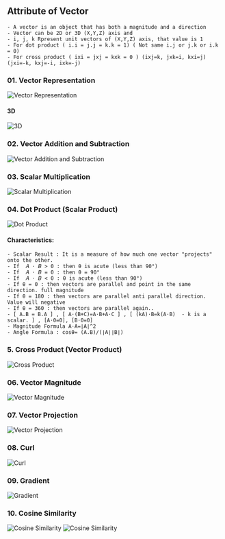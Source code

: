 ## Attribute of Vector
```
- A vector is an object that has both a magnitude and a direction
- Vector can be 2D or 3D (X,Y,Z) axis and 
- i, j, k Rpresent unit vectors of (X,Y,Z) axis, that value is 1
- For dot product ( i.i = j.j = k.k = 1) ( Not same i.j or j.k or i.k = 0)
- For cross product ( ixi = jxj = kxk = 0 ) (ixj=k, jxk=i, kxi=j) (jxi=-k, kxj=-i, ixk=-j)
```
### 01. Vector Representation
![Vector Representation](https://github.com/samratpro/Python_Notes/blob/master/03.%20DS%20and%20ML/01.%20Math/00.%20Img/01.%20vector/01.%20vector_representation.png)
#### 3D
![3D](https://github.com/samratpro/Python_Notes/blob/master/03.%20DS%20and%20ML/01.%20Math/00.%20Img/01.%20vector/00.%203d%20vector.png)

### 02. Vector Addition and Subtraction
![Vector Addition and Subtraction](https://github.com/samratpro/Python_Notes/blob/master/03.%20DS%20and%20ML/01.%20Math/00.%20Img/01.%20vector/02.%20Vector%20Addition%20and%20Subtraction.png)

### 03. Scalar Multiplication
![Scalar Multiplication](https://github.com/samratpro/Python_Notes/blob/master/03.%20DS%20and%20ML/01.%20Math/00.%20Img/01.%20vector/3.%20Scalar%20Multiplication.png)

### 04. Dot Product (Scalar Product)
![Dot Product](https://github.com/samratpro/Python_Notes/blob/master/03.%20DS%20and%20ML/01.%20Math/00.%20Img/01.%20vector/4.%20Dot%20Product%20-%20Scalar%20Product.png)
#### Characteristics:
```
- Scalar Result : It is a measure of how much one vector "projects" onto the other.
- If  𝐴 ⋅ 𝐵 > 0 : then θ is acute (less than 90°)
- If  𝐴 ⋅ 𝐵 = 0 : then θ = 90°
- If  𝐴 ⋅ 𝐵 < 0 : θ is acute (less than 90°)
- If θ = 0 : then vectors are parallel and point in the same direction. full magnitude
- If θ = 180 : then vectors are parallel anti parallel direction. Value will negative
- If θ = 360 : then vectors are parallel again..
- [ A.B = B.A ] , [ A⋅(B+C)=A⋅B+A⋅C ] , [ (kA)⋅B=k(A⋅B)  - k is a scalar. ] , [A⋅0=0], [B⋅0=0]
- Magnitude Formula A⋅A=∣A∣^2
- Angle Formula : cosθ= (A.B)/(∣A∣∣B∣)
``` 

### 5. Cross Product (Vector Product)
![Cross Product](https://github.com/samratpro/Python_Notes/blob/master/03.%20DS%20and%20ML/01.%20Math/00.%20Img/01.%20vector/5.%20Cross%20Product.png)

### 06. Vector Magnitude
![Vector Magnitude](https://github.com/samratpro/Python_Notes/blob/master/03.%20DS%20and%20ML/01.%20Math/00.%20Img/01.%20vector/6.%20Vector%20Magnitude.png)

### 07. Vector Projection
![Vector Projection](https://github.com/samratpro/Python_Notes/blob/master/03.%20DS%20and%20ML/01.%20Math/00.%20Img/01.%20vector/7.%20Vector%20Projection.png)

### 08. Curl
![Curl](https://github.com/samratpro/Python_Notes/blob/master/03.%20DS%20and%20ML/01.%20Math/00.%20Img/01.%20vector/8.%20Curl.png)

### 09. Gradient
![Gradient](https://github.com/samratpro/Python_Notes/blob/master/03.%20DS%20and%20ML/01.%20Math/00.%20Img/01.%20vector/9.%20Gradient.png)

### 10. Cosine Similarity
![Cosine Similarity](https://github.com/samratpro/Python_Notes/blob/master/03.%20DS%20and%20ML/01.%20Math/00.%20Img/01.%20vector/10.%20cosine%202.png)
![Cosine Similarity](https://github.com/samratpro/Python_Notes/blob/master/03.%20DS%20and%20ML/01.%20Math/00.%20Img/01.%20vector/10.%20cosine%201.png)
